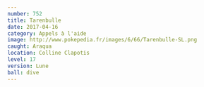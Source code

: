 ```yaml
---
number: 752
title: Tarenbulle
date: 2017-04-16
category: Appels à l'aide
image: http://www.pokepedia.fr/images/6/66/Tarenbulle-SL.png
caught: Araqua
location: Colline Clapotis
level: 17
version: Lune
ball: dive
---
```

